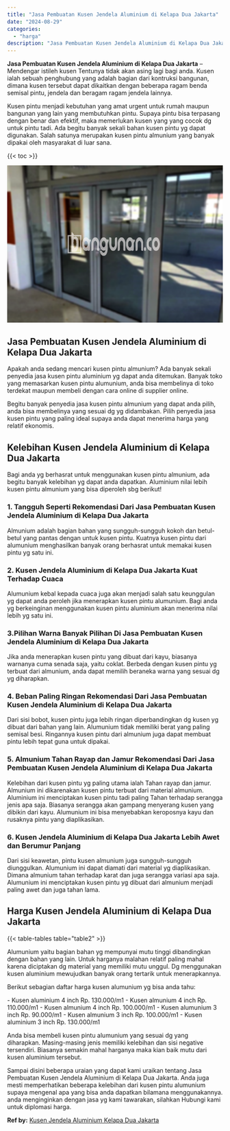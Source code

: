 ```yaml
---
title: "Jasa Pembuatan Kusen Jendela Aluminium di Kelapa Dua Jakarta"
date: "2024-08-29"
categories: 
  - "harga"
description: "Jasa Pembuatan Kusen Jendela Aluminium di Kelapa Dua Jakarta. Sampai disini beberapa uraian yang dapat kami uraikan tentang Jasa Pembuatan Kusen Jendela Alum..."
---
```


**Jasa Pembuatan Kusen Jendela Aluminium di Kelapa Dua Jakarta** – Mendengar istileh kusen Tentunya tidak akan asing lagi bagi anda. Kusen ialah sebuah penghubung yang adalah bagian dari kontruksi bangunan, dimana kusen tersebut dapat dikaitkan dengan beberapa ragam benda semisal pintu, jendela dan beragam ragam jendela lainnya.

Kusen pintu menjadi kebutuhan yang amat urgent untuk rumah maupun bangunan yang lain yang membutuhkan pintu. Supaya pintu bisa terpasang dengan benar dan efektif, maka memerlukan kusen yang yang cocok dg untuk pintu tadi. Ada begitu banyak sekali bahan kusen pintu yg dapat digunakan. Salah satunya merupakan kusen pintu almunium yang banyak dipakai oleh masyarakat di luar sana.

{{< toc >}}

![Jasa Pembuatan Kusen Jendela Aluminium di Kelapa Dua Jakarta](/images/harga-kusen-jendela-alumunium-36.png)

## Jasa Pembuatan Kusen Jendela Aluminium di Kelapa Dua Jakarta

Apakah anda sedang mencari kusen pintu almunium? Ada banyak sekali penyedia jasa kusen pintu aluminium yg dapat anda ditemukan. Banyak toko yang memasarkan kusen pintu alumunium, anda bisa membelinya di toko terdekat maupun membeli dengan cara online di supplier online.

Begitu banyak penyedia jasa kusen pintu almunium yang dapat anda pilih, anda bisa membelinya yang sesuai dg yg didambakan. Pilih penyedia jasa kusen pintu yang paling ideal supaya anda dapat menerima harga yang relatif ekonomis.

## Kelebihan Kusen Jendela Aluminium di Kelapa Dua Jakarta

Bagi anda yg berhasrat untuk menggunakan kusen pintu almunium, ada begitu banyak kelebihan yg dapat anda dapatkan. Aluminium nilai lebih kusen pintu almunium yang bisa diperoleh sbg berikut!

### 1\. Tangguh Seperti Rekomendasi Dari Jasa Pembuatan Kusen Jendela Aluminium di Kelapa Dua Jakarta

Almunium adalah bagian bahan yang sungguh-sungguh kokoh dan betul-betul yang pantas dengan untuk kusen pintu. Kuatnya kusen pintu dari alumunium menghasilkan banyak orang berhasrat untuk memakai kusen pintu yg satu ini.

### 2\. Kusen Jendela Aluminium di Kelapa Dua Jakarta Kuat Terhadap Cuaca

Alumunium kebal kepada cuaca juga akan menjadi salah satu keunggulan yg dapat anda peroleh jika menerapkan kusen pintu alumunium. Bagi anda yg berkeinginan menggunakan kusen pintu aluminium akan menerima nilai lebih yg satu ini.

### 3.Pilihan Warna Banyak Pilihan Di Jasa Pembuatan Kusen Jendela Aluminium di Kelapa Dua Jakarta

Jika anda menerapkan kusen pintu yang dibuat dari kayu, biasanya warnanya cuma senada saja, yaitu coklat. Berbeda dengan kusen pintu yg terbuat dari almunium, anda dapat memilih beraneka warna yang sesuai dg yg diharapkan.

### 4\. Beban Paling Ringan Rekomendasi Dari Jasa Pembuatan Kusen Jendela Aluminium di Kelapa Dua Jakarta

Dari sisi bobot, kusen pintu juga lebih ringan diperbandingkan dg kusen yg dibuat dari bahan yang lain. Alumunium tidak memiliki berat yang paling semisal besi. Ringannya kusen pintu dari almunium juga dapat membuat pintu lebih tepat guna untuk dipakai.

### 5\. Almunium Tahan Rayap dan Jamur Rekomendasi Dari Jasa Pembuatan Kusen Jendela Aluminium di Kelapa Dua Jakarta

Kelebihan dari kusen pintu yg paling utama ialah Tahan rayap dan jamur. Almunium ini dikarenakan kusen pintu terbuat dari material almunium. Aluminium ini menciptakan kusen pintu tadi paling Tahan terhadap serangga jenis apa saja. Biasanya serangga akan gampang menyerang kusen yang dibikin dari kayu. Alumunium ini bisa menyebabkan keroposnya kayu dan rusaknya pintu yang diaplikasikan.

### 6\. Kusen Jendela Aluminium di Kelapa Dua Jakarta Lebih Awet dan Berumur Panjang

Dari sisi keawetan, pintu kusen almunium juga sungguh-sungguh diunggulkan. Alumunium ini dapat diamati dari material yg diaplikasikan. Dimana almunium tahan terhadap karat dan juga serangga variasi apa saja. Alumunium ini menciptakan kusen pintu yg dibuat dari almunium menjadi paling awet dan juga tahan lama.

## Harga Kusen Jendela Aluminium di Kelapa Dua Jakarta

{{< table-tables table="table2" >}}

Alumunium yaitu bagian bahan yg mempunyai mutu tinggi dibandingkan dengan bahan yang lain. Untuk harganya malahan relatif paling mahal karena diciptakan dg material yang memiliki mutu unggul. Dg menggunakan kusen aluminium mewujudkan banyak orang tertarik untuk menerapkannya.

Berikut sebagian daftar harga kusen alumunium yg bisa anda tahu:

\- Kusen aluminium 4 inch Rp. 130.000/m1 - Kusen almunium 4 inch Rp. 110.000/m1 - Kusen almunium 4 inch Rp. 100.000/m1 - Kusen alumunium 3 inch Rp. 90.000/m1 - Kusen almunium 3 inch Rp. 100.000/m1 - Kusen aluminium 3 inch Rp. 130.000/m1

Anda bisa membeli kusen pintu alumunium yang sesuai dg yang diharapkan. Masing-masing jenis memiliki kelebihan dan sisi negative tersendiri. Biasanya semakin mahal harganya maka kian baik mutu dari kusen aluminium tersebut.

Sampai disini beberapa uraian yang dapat kami uraikan tentang Jasa Pembuatan Kusen Jendela Aluminium di Kelapa Dua Jakarta. Anda juga mesti memperhatikan beberapa kelebihan dari kusen pintu alumunium supaya mengenal apa yang bisa anda dapatkan bilamana menggunakannya. anda menginginkan dengan jasa yg kami tawarakan, silahkan Hubungi kami untuk diplomasi harga.

**Ref by:** [Kusen Jendela Aluminium Kelapa Dua Jakarta](https://id.wikipedia.org/wiki/Kusen)
